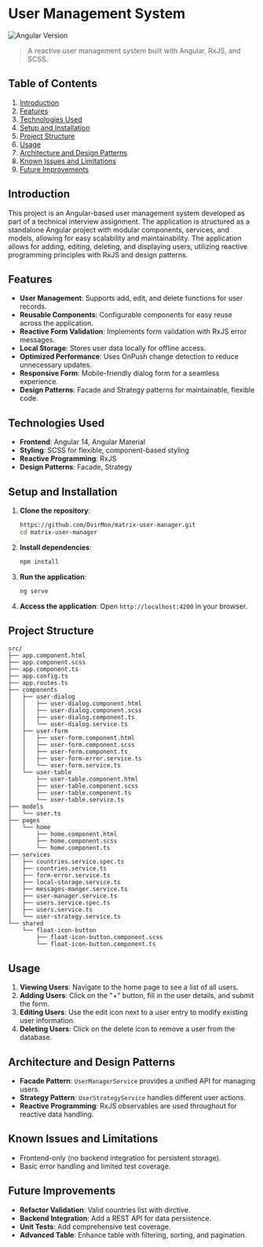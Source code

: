 
# User Management System

![Angular Version](https://img.shields.io/badge/Angular-14-blue)

> A reactive user management system built with Angular, RxJS, and SCSS.

## Table of Contents
1. [Introduction](#introduction)
2. [Features](#features)
3. [Technologies Used](#technologies-used)
4. [Setup and Installation](#setup-and-installation)
5. [Project Structure](#project-structure)
6. [Usage](#usage)
7. [Architecture and Design Patterns](#architecture-and-design-patterns)
8. [Known Issues and Limitations](#known-issues-and-limitations)
9. [Future Improvements](#future-improvements)

## Introduction

This project is an Angular-based user management system developed as part of a technical interview assignment. The application is structured as a standalone Angular project with modular components, services, and models, allowing for easy scalability and maintainability. The application allows for adding, editing, deleting, and displaying users, utilizing reactive programming principles with RxJS and design patterns.

## Features

- **User Management**: Supports add, edit, and delete functions for user records.
- **Reusable Components**: Configurable components for easy reuse across the application.
- **Reactive Form Validation**: Implements form validation with RxJS error messages.
- **Local Storage**: Stores user data locally for offline access.
- **Optimized Performance**: Uses OnPush change detection to reduce unnecessary updates.
- **Responsive Form**: Mobile-friendly dialog form for a seamless experience.
- **Design Patterns**: Facade and Strategy patterns for maintainable, flexible code.

## Technologies Used

- **Frontend**: Angular 14, Angular Material
- **Styling**: SCSS for flexible, component-based styling
- **Reactive Programming**: RxJS
- **Design Patterns**: Facade, Strategy

## Setup and Installation

1. **Clone the repository**:
   ```bash
   https://github.com/DvirMon/matrix-user-manager.git
   cd matrix-user-manager
   ```
2. **Install dependencies**:
   ```bash
   npm install
   ```
3. **Run the application**:
   ```bash
   ng serve
   ```
4. **Access the application**:
   Open `http://localhost:4200` in your browser.

## Project Structure

```
src/
├── app.component.html
├── app.component.scss
├── app.component.ts
├── app.config.ts
├── app.routes.ts
├── components
│   ├── user-dialog
│   │   ├── user-dialog.component.html
│   │   ├── user-dialog.component.scss
│   │   ├── user-dialog.component.ts
│   │   └── user-dialog.service.ts
│   ├── user-form
│   │   ├── user-form.component.html
│   │   ├── user-form.component.scss
│   │   ├── user-form.component.ts
│   │   ├── user-form-error.service.ts
│   │   └── user-form.service.ts
│   └── user-table
│       ├── user-table.component.html
│       ├── user-table.component.scss
│       ├── user-table.component.ts
│       └── user-table.service.ts
├── models
│   └── user.ts
├── pages
│   └── home
│       ├── home.component.html
│       ├── home.component.scss
│       └── home.component.ts
├── services
│   ├── countries.service.spec.ts
│   ├── countries.service.ts
│   ├── form-error.service.ts
│   ├── local-storage.service.ts
│   ├── messages-manger.service.ts
│   ├── user-manager.service.ts
│   ├── users.service.spec.ts
│   ├── users.service.ts
│   └── user-strategy.service.ts
└── shared
    └── float-icon-button
        ├── float-icon-button.component.scss
        └── float-icon-button.component.ts

```

## Usage

1. **Viewing Users**: Navigate to the home page to see a list of all users.
2. **Adding Users**: Click on the "+" button, fill in the user details, and submit the form.
3. **Editing Users**: Use the edit icon next to a user entry to modify existing user information.
4. **Deleting Users**: Click on the delete icon to remove a user from the database.

## Architecture and Design Patterns

- **Facade Pattern**: `UserManagerService` provides a unified API for managing users.
- **Strategy Pattern**: `UserStrategyService` handles different user actions.
- **Reactive Programming**: RxJS observables are used throughout for reactive data handling.

## Known Issues and Limitations

- Frontend-only (no backend integration for persistent storage).
- Basic error handling and limited test coverage.

## Future Improvements

- **Refactor Validation**: Valid countries list with dirctive.
- **Backend Integration**: Add a REST API for data persistence.
- **Unit Tests**: Add comprehensive test coverage.
- **Advanced Table**: Enhance table with filtering, sorting, and pagination.

